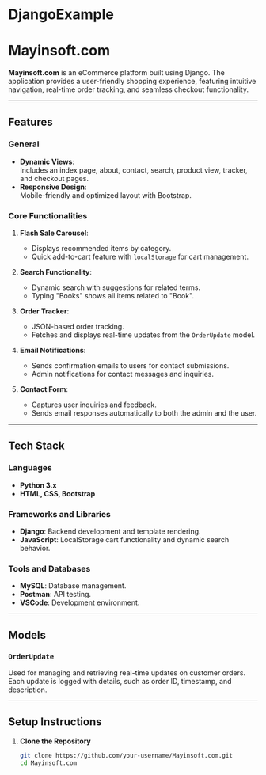 # DjangoExample

# Mayinsoft.com

**Mayinsoft.com** is an eCommerce platform built using Django. The application provides a user-friendly shopping experience, featuring intuitive navigation, real-time order tracking, and seamless checkout functionality.

---

## Features

### General
- **Dynamic Views**:  
  Includes an index page, about, contact, search, product view, tracker, and checkout pages.
- **Responsive Design**:  
  Mobile-friendly and optimized layout with Bootstrap.

### Core Functionalities
1. **Flash Sale Carousel**:  
   - Displays recommended items by category.  
   - Quick add-to-cart feature with `localStorage` for cart management.  

2. **Search Functionality**:  
   - Dynamic search with suggestions for related terms.  
   - Typing "Books" shows all items related to "Book".

3. **Order Tracker**:  
   - JSON-based order tracking.  
   - Fetches and displays real-time updates from the `OrderUpdate` model.  

4. **Email Notifications**:  
   - Sends confirmation emails to users for contact submissions.  
   - Admin notifications for contact messages and inquiries.  

5. **Contact Form**:  
   - Captures user inquiries and feedback.  
   - Sends email responses automatically to both the admin and the user.

---

## Tech Stack

### Languages
- **Python 3.x**  
- **HTML, CSS, Bootstrap**

### Frameworks and Libraries
- **Django**: Backend development and template rendering.  
- **JavaScript**: LocalStorage cart functionality and dynamic search behavior.  

### Tools and Databases
- **MySQL**: Database management.  
- **Postman**: API testing.  
- **VSCode**: Development environment.

---

## Models

### `OrderUpdate`
Used for managing and retrieving real-time updates on customer orders. Each update is logged with details, such as order ID, timestamp, and description.

---

## Setup Instructions

1. **Clone the Repository**  
   ```bash
   git clone https://github.com/your-username/Mayinsoft.com.git
   cd Mayinsoft.com
